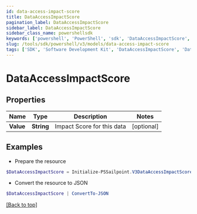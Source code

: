 ```yaml
---
id: data-access-impact-score
title: DataAccessImpactScore
pagination_label: DataAccessImpactScore
sidebar_label: DataAccessImpactScore
sidebar_class_name: powershellsdk
keywords: ['powershell', 'PowerShell', 'sdk', 'DataAccessImpactScore', 'DataAccessImpactScore'] 
slug: /tools/sdk/powershell/v3/models/data-access-impact-score
tags: ['SDK', 'Software Development Kit', 'DataAccessImpactScore', 'DataAccessImpactScore']
---
```



# DataAccessImpactScore

## Properties

Name | Type | Description | Notes
------------ | ------------- | ------------- | -------------
**Value** | **String** | Impact Score for this data | [optional] 

## Examples

- Prepare the resource
```powershell
$DataAccessImpactScore = Initialize-PSSailpoint.V3DataAccessImpactScore  -Value Medium
```

- Convert the resource to JSON
```powershell
$DataAccessImpactScore | ConvertTo-JSON
```


[[Back to top]](#) 

